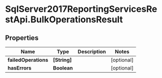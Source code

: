 # SqlServer2017ReportingServicesRestApi.BulkOperationsResult

## Properties
Name | Type | Description | Notes
------------ | ------------- | ------------- | -------------
**failedOperations** | **[String]** |  | [optional] 
**hasErrors** | **Boolean** |  | [optional] 


